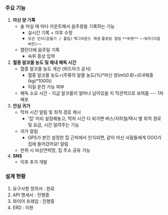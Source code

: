 ### 주요 기능

1. **마신 양 기록**
    - 술 마실 때 마다 카운트해서 음주량을 기록하는 기능
        - 실시간 기록 + 이후 수정
        - `모션 인식(흔들기 / 플립)` `백그라운드 재생` `플로팅 알림` `**위젯**` `~~워치(다음 버전)~~`
    - 캘린더에 음주일 기록
        - 숙취 증상 입력
2. **혈중 알코올 농도 및 체내 해독 시간**
    - 혈중 알코올 농도 계산 (위드마크 공식)
        - 혈중 알코올 농도=(주류의 알콜 농도(%)*마신 양(ml)*0.8)÷(0.6*체중(kg)*1000))
        - 익일 운전 가능 여부
    - 해독 소요 시간 - 지금 알코올이 얼마나 남아있을 지 직관적으로 보여줌
--- 1차 배포
3. **안심 귀가**
    - 막차 시간 알림 및 최적 경로 제시
        - ’집’ 미리 설정해놓고, 막차 시간 다 되가면 버스/지하철/택시 별 최적 경로 및 요금, 시간 알려주는 기능
    - 귀가 알림
        - GPS가 본인 설정한 집 근처에서 인식되면, 같이 마신 사람들에게 OOO가 집에 들어갔어요! 알림
    - 만취 시 비상연락망, 집 주소 공유 가능
4. **SNS**
    - 이후 추가 개발


### 설계 현황
1. 요구사항 정의서 : 완료
2. API 명세서 : 진행중
3. 와이어 프레임 : 진행중
4. ERD : 미완